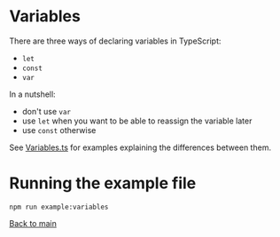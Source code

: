 # Variables

There are three ways of declaring variables in TypeScript:

- `let`
- `const`
- `var`

In a nutshell: 
- don't use `var`
- use `let` when you want to be able to reassign the variable later
- use `const` otherwise

See [Variables.ts](Variables.ts) for examples explaining the differences between them.

# Running the example file

`npm run example:variables`


[Back to main](../../../README.md)